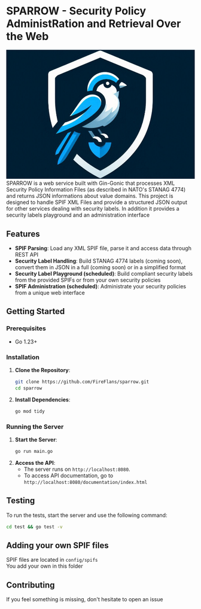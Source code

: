 # SPARROW - Security Policy AdministRation and Retrieval Over the Web 
![logo](documentation/assets/logo.jpg)
SPARROW is a web service built with Gin-Gonic that processes XML Security Policy Information Files (as described in NATO's STANAG 4774) and returns JSON informations about value domains. 
This project is designed to handle SPIF XML Files and provide a structured JSON output for other services dealing with security labels.
In addition it provides a security labels playground and an administration interface

## Features

- **SPIF Parsing**: Load any XML SPIF file, parse it and access data through REST API
- **Security Label Handling**: Build STANAG 4774 labels (coming soon), convert them in JSON in a full (coming soon) or in a simplified format
- **Security Label Playground (scheduled)**: Build compliant security labels from the provided SPIFs or from your own security policies
- **SPIF Administration (scheduled)**: Administrate your security policies from a unique web interface

## Getting Started

### Prerequisites

- Go 1.23+

### Installation

1. **Clone the Repository**:
   ```bash
   git clone https://github.com/FireFlans/sparrow.git
   cd sparrow
   ```
2. **Install Dependencies**:
   ```bash
   go mod tidy
   ```
### Running the Server
1. **Start the Server**:
   ```bash
   go run main.go
   ```
2. **Access the API**:
   - The server runs on `http://localhost:8080`.
   - To access API documentation, go to `http://localhost:8080/documentation/index.html`
## Testing
To run the tests, start the server and use the following command:
```bash
cd test && go test -v
```
## Adding your own SPIF files

SPIF files are located in `config/spifs`\
You add your own in this folder

## Contributing

If you feel something is missing, don't hesitate to open an issue
